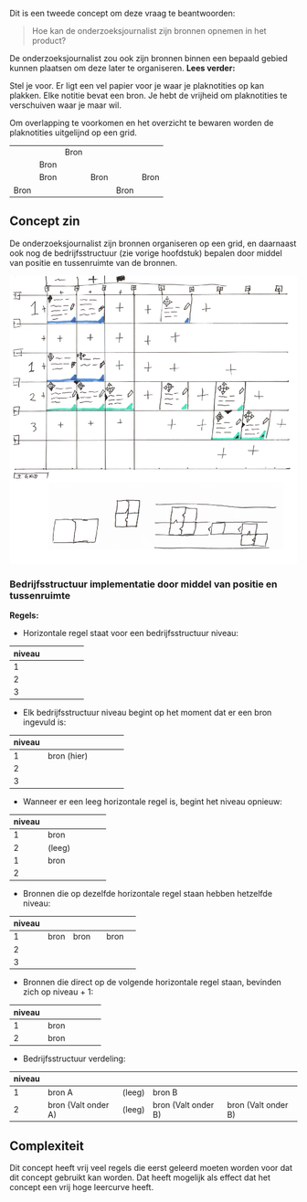 
Dit is een tweede concept om deze vraag te beantwoorden:

> Hoe kan de onderzoeksjournalist zijn bronnen opnemen in het product?

De onderzoeksjournalist zou ook zijn bronnen binnen een bepaald gebied kunnen plaatsen om deze later te organiseren. __Lees verder:__

Stel je voor. Er ligt een vel papier voor je waar je plaknotities op kan plakken. Elke notitie bevat een bron. Je hebt de vrijheid om plaknotities te verschuiven waar je maar wil.

Om overlapping te voorkomen en het overzicht te bewaren worden de plaknotities uitgelijnd op een grid.


|      |      |      |      |      |      |
|------|------|------|------|------|------|
|      |      | Bron |      |      |      |
|      | Bron |      |      |      |      |
|      | Bron |      | Bron |      | Bron |
| Bron |      |      |      | Bron |      |




## Concept zin

De onderzoeksjournalist zijn bronnen organiseren op een grid, en daarnaast ook nog de bedrijfsstructuur (zie vorige hoofdstuk) bepalen door middel van positie en tussenruimte van de bronnen.

![Visualisatie concept](content/schetsen27.png)


### Bedrijfsstructuur implementatie door middel van positie en tussenruimte

__Regels:__

* Horizontale regel staat voor een bedrijfsstructuur niveau:

| niveau |      |      |      |      |      |
|------|------|------|------|------|------|
|  1   |      |      |      |      |      |
|  2   |      |      |      |      |      |
|  3   |      |      |      |      |      |

* Elk bedrijfsstructuur niveau begint op het moment dat er een bron ingevuld is:

| niveau |      |      |      |      |      |
|------|------|------|------|------|------|
|  1   | bron (hier) |      |      |      |      |
|  2   |      |      |      |      |      |
|  3   |      |      |      |      |      |

* Wanneer er een leeg horizontale regel is, begint het niveau opnieuw:

| niveau |      |      |      |      |      |
|------|------|------|------|------|------|
|  1   | bron |      |      |      |      |
|  2   | (leeg) |      |      |      |      |
|  1   | bron |      |      |      |      |
|  2   |      |      |      |      |      |

* Bronnen die op dezelfde horizontale regel staan hebben hetzelfde niveau:

| niveau |      |      |      |      |      |
|------|------|------|------|------|------|
|  1   | bron | bron |      | bron |      |
|  2   |      |      |      |      |      |
|  3   |      |      |      |      |      |


* Bronnen die direct op de volgende horizontale regel staan, bevinden zich op niveau + 1:

| niveau |      |      |      |      |      |
|------|------|------|------|------|------|
|  1   | bron |      |      |      |      |
|  2   | bron |      |      |      |      |


* Bedrijfsstructuur verdeling:

| niveau |      |      |      |      |
|------|------|------|------|------|
|  1   | bron A | (leeg) | bron B |      |
|  2   | bron (Valt onder A) | (leeg) | bron (Valt onder B) | bron (Valt onder B) |


## Complexiteit
Dit concept heeft vrij veel regels die eerst geleerd moeten worden voor dat dit concept gebruikt kan worden. Dat heeft mogelijk als effect dat het concept een vrij hoge leercurve heeft.